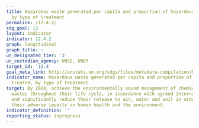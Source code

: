 ```yaml
---
title: Hazardous waste generated per capita and proportion of hazardous waste treated,
  by type of treatment
permalink: /12-4-2/
sdg_goal: 12
layout: indicator
indicator: 12.4.2
graph: longitudinal
graph_title: ~
un_designated_tier: '3'
un_custodian_agency: UNSD, UNEP
target_id: '12.4'
goal_meta_link: http://unstats.un.org/sdgs/files/metadata-compilation/Metadata-Goal-12.pdf
indicator_name: Hazardous waste generated per capita and proportion of hazardous waste
  treated, by type of treatment
target: By 2020, achieve the environmentally sound management of chemicals and all
  wastes throughout their life cycle, in accordance with agreed international frameworks,
  and significantly reduce their release to air, water and soil in order to minimize
  their adverse impacts on human health and the environment.
indicator_definition: ''
reporting_status: inprogress
---
```

